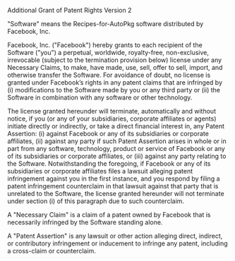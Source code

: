 Additional Grant of Patent Rights Version 2

"Software" means the Recipes-for-AutoPkg software distributed by Facebook, Inc.

Facebook, Inc. ("Facebook") hereby grants to each recipient of the Software
("you") a perpetual, worldwide, royalty-free, non-exclusive, irrevocable
(subject to the termination provision below) license under any Necessary
Claims, to make, have made, use, sell, offer to sell, import, and otherwise
transfer the Software. For avoidance of doubt, no license is granted under
Facebook’s rights in any patent claims that are infringed by (i) modifications
to the Software made by you or any third party or (ii) the Software in
combination with any software or other technology.

The license granted hereunder will terminate, automatically and without notice,
if you (or any of your subsidiaries, corporate affiliates or agents) initiate
directly or indirectly, or take a direct financial interest in, any Patent
Assertion: (i) against Facebook or any of its subsidiaries or corporate
affiliates, (ii) against any party if such Patent Assertion arises in whole or
in part from any software, technology, product or service of Facebook or any of
its subsidiaries or corporate affiliates, or (iii) against any party relating
to the Software. Notwithstanding the foregoing, if Facebook or any of its
subsidiaries or corporate affiliates files a lawsuit alleging patent
infringement against you in the first instance, and you respond by filing a
patent infringement counterclaim in that lawsuit against that party that is
unrelated to the Software, the license granted hereunder will not terminate
under section (i) of this paragraph due to such counterclaim.

A "Necessary Claim" is a claim of a patent owned by Facebook that is
necessarily infringed by the Software standing alone.

A "Patent Assertion" is any lawsuit or other action alleging direct, indirect,
or contributory infringement or inducement to infringe any patent, including a
cross-claim or counterclaim.